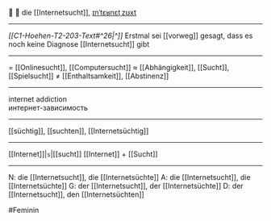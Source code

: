 📱 🔴 die [[Internetsucht]], [ɪnˈtɛʁnɛtˌzʊxt](https://youglish.com/pronounce/Internetsucht/german)

---
*[[C1-Hoehen-T2-203-Text#^26|^]]* Erstmal sei [[vorweg]] gesagt, dass es noch keine Diagnose [[Internetsucht]] gibt

---
= [[Onlinesucht]], [[Computersucht]]
≈ [[Abhängigkeit]], [[Sucht]], [[Spielsucht]]
≠ [[Enthaltsamkeit]], [[Abstinenz]]

---
internet addiction  
интернет-зависимость

---
[[süchtig]], [[suchten]], [[Internetsüchtig]]

---
[[Internet]]|`s`|[[sucht]]
[[Internet]] + [[Sucht]]


---
N: die [[Internetsucht]], die [[Internetsüchte]]
A: die [[Internetsucht]], die [[Internetsüchte]]
G: der [[Internetsucht]], der [[Internetsüchte]]
D: der [[Internetsucht]], den [[Internetsüchten]]

#Feminin 